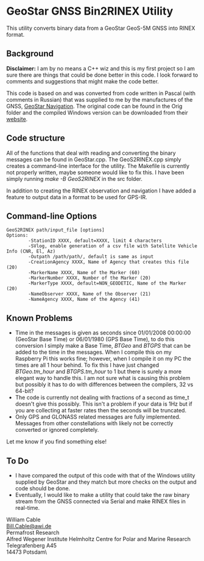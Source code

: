 # GeoStar GNSS Bin2RINEX Utility
 This utility converts binary data from a GeoStar GeoS-5M GNSS into RINEX format.
 
## Background
 **Disclaimer:** I am by no means a C++ wiz and this is my first project so I am sure there are things that could be done better in this code. I look forward to comments and suggestions that might make the code better.

 This code is based on and was converted from code written in Pascal (with comments in Russian) that was supplied to me by the manufactures of the GNSS, [GeoStar Navigation](http://geostar-navi.com). The original code can be found in the Orig folder and the compiled Windows version can be downloaded from their [website](http://geostar-navi.com/en/software/geos5tornx/).

## Code structure
 All of the functions that deal with reading and converting the binary messages can be found in GeoStar.cpp. The GeoS2RINEX.cpp simply creates a command-line interface for the utility.
 The Makefile is currently not properly written, maybe someone would like to fix this. I have been simply running *make -B GeoS2RINEX* in the src folder.
 
 In addition to creating the RINEX observation and navigation I have added a feature to output data in a format to be used for GPS-IR. 
 
## Command-line Options
	GeoS2RINEX path/input_file [options]
	Options:
			-StationID XXXX, default=XXXX, limit 4 characters
			-SVlog, enable generation of a csv file with Satellite Vehicle Info (CNR, El, Az)
			-Outpath /path/path/, default is same as input
			-CreationAgency XXXX, Name of Agency that creates this file (20)
			-MarkerName XXXX, Name of the Marker (60)
			-MarkerNumber XXXX, Number of the Marker (20)
			-MarkerType XXXX, default=NON_GEODETIC, Name of the Marker (20)
			-NameObserver XXXX, Name of the Observer (21)
			-NameAgency XXXX, Name of the Agency (41)
				
## Known Problems
* Time in the messages is given as seconds since 01/01/2008 00:00:00 (GeoStar Base Time) or 06/01/1980 (GPS Base Time), to do this conversion I simply make a Base Time, *BTGeo* and *BTGPS* that can be added to the time in the messages. When I compile this on my Raspberry Pi this works fine; however, when I compile it on my PC the times are all 1 hour behind. To fix this I have just changed *BTGeo.tm_hour* and *BTGPS.tm_hour* to 1 but there is surely a more elegant way to handle this. I am not sure what is causing this problem but possibly it has to do with differences between the compilers, 32 vs 64-bit?
* The code is currently not dealing with fractions of a second as time_t doesn't give this possibly. This isn't a problem if your data is 1Hz but if you are collecting at faster rates then the seconds will be truncated.
* Only GPS and GLONASS related messages are fully implemented. Messages from other constellations with likely not be correctly converted or ignored completely.

 Let me know if you find something else!

## To Do
* I have compared the output of this code with that of the Windows utility supplied by GeoStar and they match but more checks on the output and code should be done.
* Eventually, I would like to make a utility that could take the raw binary stream from the GNSS connected via Serial and make RINEX files in real-time.


William Cable\
Bill.Cable@awi.de\
Permafrost Research\
Alfred Wegener Institute Helmholtz Centre for Polar and Marine Research\
Telegrafenberg A45\
14473 Potsdam\